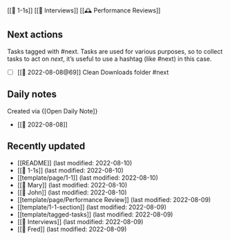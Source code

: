 [[🧑 1-1s]]
[[🎤 Interviews]]
[[🕰️ Performance Reviews]]

## Next actions
Tasks tagged with #next. Tasks are used for various purposes, so to collect tasks to act on _next_, it’s useful to use a hashtag (like #next) in this case.

<!-- #use [[template/tagged-tasks]] "#next" -->
* [ ] [[📅 2022-08-08@69]] Clean Downloads folder  #next
<!-- /use -->

## Daily notes
Created via {[Open Daily Note]}

<!-- #query page where name =~ /📅/ order by lastModified desc select name render [[template/page]] -->
* [[📅 2022-08-08]]
<!--/query-->

## Recently updated
<!-- #query page where name != "index" order by lastModified desc limit 10 render [[template/page]] -->
* [[README]] (last modified: 2022-08-10)
* [[🧑 1-1s]] (last modified: 2022-08-10)
* [[template/page/1-1]] (last modified: 2022-08-10)
* [[🧑 Mary]] (last modified: 2022-08-10)
* [[🧑 John]] (last modified: 2022-08-10)
* [[template/page/Performance Review]] (last modified: 2022-08-09)
* [[template/1-1-section]] (last modified: 2022-08-09)
* [[template/tagged-tasks]] (last modified: 2022-08-09)
* [[🎤 Interviews]] (last modified: 2022-08-09)
* [[🎤 Fred]] (last modified: 2022-08-09)
<!-- /query -->

